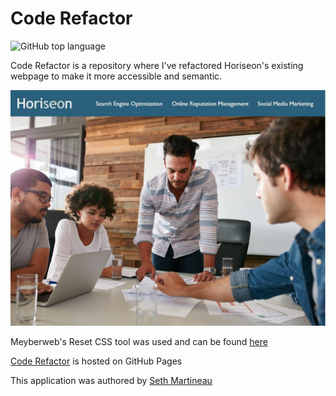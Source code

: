 # Code Refactor

![GitHub top language](https://img.shields.io/github/languages/top/slothings/code-refactor)

Code Refactor is a repository where I've refactored Horiseon's existing webpage to make it more accessible and semantic. 

![Application landing page](/assets/images/readme.jpg)

Meyberweb's Reset CSS tool was used and can be found [here](http://meyerweb.com/eric/tools/css/reset/)

[Code Refactor](https://slothings.github.io/code-refactor/) is hosted on GitHub Pages

This application was authored by [Seth Martineau](https://github.com/slothings)